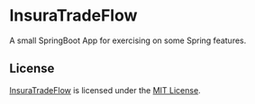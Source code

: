 # InsuraTradeFlow
A small SpringBoot App for exercising on some Spring features.

## License
[InsuraTradeFlow](https://github.com/Hodvidar-Achille/InsuraTradeFlow) is licensed under the [MIT License](LICENSE).
